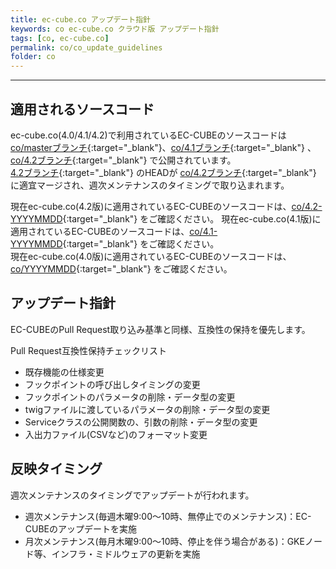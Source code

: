 ```yaml
---
title: ec-cube.co アップデート指針
keywords: co ec-cube.co クラウド版 アップデート指針
tags: [co, ec-cube.co]
permalink: co/co_update_guidelines
folder: co
---
```



---

## 適用されるソースコード

ec-cube.co(4.0/4.1/4.2)で利用されているEC-CUBEのソースコードは [co/masterブランチ](https://github.com/EC-CUBE/ec-cube/tree/co/master){:target="_blank"}、[co/4.1ブランチ](https://github.com/EC-CUBE/ec-cube/tree/co/4.1){:target="_blank"} 、[co/4.2ブランチ](https://github.com/EC-CUBE/ec-cube/tree/co/4.2){:target="_blank"} で公開されています。  
[4.2ブランチ](https://github.com/EC-CUBE/ec-cube/tree/4.2){:target="_blank"} のHEADが [co/4.2ブランチ](https://github.com/EC-CUBE/ec-cube/tree/co/4.2){:target="_blank"} に適宜マージされ、週次メンテナンスのタイミングで取り込まれます。

現在ec-cube.co(4.2版)に適用されているEC-CUBEのソースコードは、[co/4.2-YYYYMMDD](https://github.com/EC-CUBE/ec-cube/tags){:target="_blank"} をご確認ください。
現在ec-cube.co(4.1版)に適用されているEC-CUBEのソースコードは、[co/4.1-YYYYMMDD](https://github.com/EC-CUBE/ec-cube/tags){:target="_blank"} をご確認ください。  
現在ec-cube.co(4.0版)に適用されているEC-CUBEのソースコードは、[co/YYYYMMDD](https://github.com/EC-CUBE/ec-cube/tags){:target="_blank"} をご確認ください。

## アップデート指針

EC-CUBEのPull Request取り込み基準と同様、互換性の保持を優先します。

Pull Request互換性保持チェックリスト

- 既存機能の仕様変更
- フックポイントの呼び出しタイミングの変更
- フックポイントのパラメータの削除・データ型の変更
- twigファイルに渡しているパラメータの削除・データ型の変更
- Serviceクラスの公開関数の、引数の削除・データ型の変更
- 入出力ファイル(CSVなど)のフォーマット変更

## 反映タイミング

週次メンテナンスのタイミングでアップデートが行われます。

- 週次メンテナンス(毎週木曜9:00〜10時、無停止でのメンテナンス)：EC-CUBEのアップデートを実施
- 月次メンテナンス(毎月木曜9:00〜10時、停止を伴う場合がある)：GKEノード等、インフラ・ミドルウェアの更新を実施
